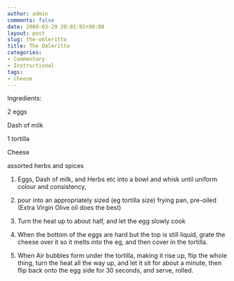 ```yaml
---
author: admin
comments: false
date: 2009-03-29 20:01:02+00:00
layout: post
slug: the-omleritto
title: The Omleritto
categories:
- Commentary
- Instructional
tags:
- cheese
---
```


Ingredients:

2 eggs

Dash of milk

1 tortilla

Cheese

assorted herbs and spices

1) Eggs, Dash of milk, and Herbs etc into a bowl and whisk until uniform colour and consistency,

2) pour into an appropriately sized (eg tortilla size) frying pan, pre-oiled (Extra Virgin Olive oil does the best)

3) Turn the heat up to about half, and let the egg slowly cook

4) When the bottom of the eggs are hard but the top is still liquid, grate the cheese over it so it melts into the eg, and then cover in the tortilla.

5) When Air bubbles form under the tortilla, making it rise up, flip the whole thing, turn the heat all the way up, and let it sit for about a minute, then flip back onto the egg side for 30 seconds, and serve, rolled.
